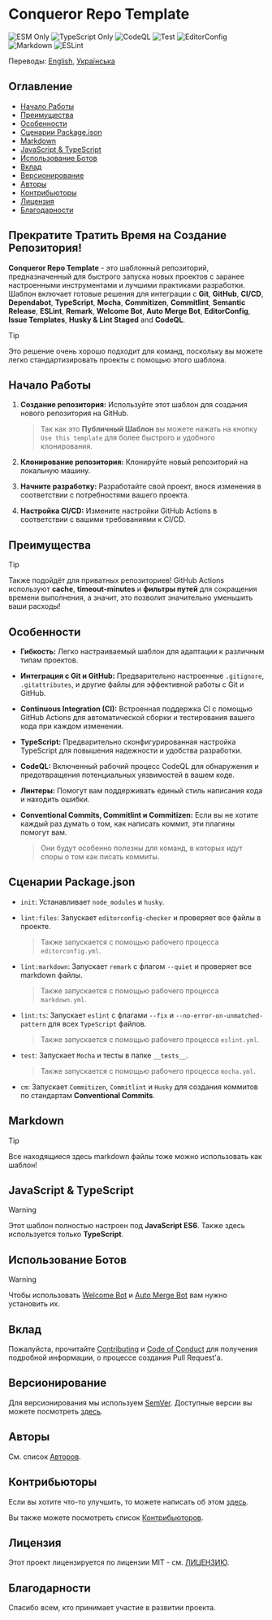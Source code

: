 # Conqueror Repo Template

![ESM Only](https://img.shields.io/badge/ESM-only-gray?labelColor=fe0)
![TypeScript Only](https://img.shields.io/badge/TypeScript-only-gray?labelColor=06f)
![CodeQL](https://img.shields.io/github/actions/workflow/status/Conqueror-Site-Builder/conqueror-repo-template/codeql.yml?label=CodeQL)
![Test](https://img.shields.io/github/actions/workflow/status/Conqueror-Site-Builder/conqueror-repo-template/mocha.yml?label=Test)
![EditorConfig](https://img.shields.io/github/actions/workflow/status/Conqueror-Site-Builder/conqueror-repo-template/editorconfig.yml?label=EditorConfig)
![Markdown](https://img.shields.io/github/actions/workflow/status/Conqueror-Site-Builder/conqueror-repo-template/markdown.yml?label=Markdown)
![ESLint](https://img.shields.io/github/actions/workflow/status/Conqueror-Site-Builder/conqueror-repo-template/eslint.yml?label=ESLint)

Переводы:
[English](README.md), [Українська](README_UA.md)

## Оглавление

-   [Начало Работы](#начало-работы)
-   [Преимущества](#преимущества)
-   [Особенности](#особенности)
-   [Сценарии Package.json](#сценарии-packagejson)
-   [Markdown](#markdown)
-   [JavaScript & TypeScript](#javascript--typescript)
-   [Использование Ботов](#использование-ботов)
-   [Вклад](#вклад)
-   [Версионирование](#версионирование)
-   [Авторы](#авторы)
-   [Контрибьюторы](#контрибьюторы)
-   [Лицензия](#лицензия)
-   [Благодарности](#благодарности)

## **Прекратите Тратить Время на Создание Репозитория!**

**Conqueror Repo Template** - это шаблонный репозиторий,
предназначенный для быстрого
запуска новых проектов с заранее настроенными
инструментами и лучшими практиками разработки.
Шаблон включает готовые решения для интеграции с **Git**,
**GitHub**, **CI/CD**, **Dependabot**, **TypeScript**, **Mocha**,
**Commitizen**, **Commitlint**, **Semantic Release**, **ESLint**, **Remark**,
**Welcome Bot**, **Auto Merge Bot**, **EditorConfig**, **Issue Templates**,
**Husky & Lint Staged** and **CodeQL**.

> [!TIP]
> Это решение очень хорошо подходит для команд,
> поскольку вы можете легко стандартизировать проекты с помощью этого шаблона.

## Начало Работы

1.  **Создание репозитория:** Используйте этот шаблон
    для создания нового репозитория на GitHub.

    > Так как это **Публичный Шаблон** вы можете нажать на кнопку
    > `Use this template` для более быстрого и удобного клонирования.

1.  **Клонирование репозитория:** Клонируйте новый репозиторий
    на локальную машину.

1.  **Начните разработку:** Разработайте свой проект,
    внося изменения в соответствии с потребностями вашего проекта.

1.  **Настройка CI/CD:** Измените настройки GitHub Actions
    в соответствии с вашими требованиями к CI/CD.

## Преимущества

> [!TIP]
> Также подойдёт для приватных репозиториев! GitHub Actions используют
> **сache**, **timeout-minutes** и **фильтры путей** для сокращения времени
> выполнения, а значит, это позволит значительно уменьшить ваши расходы!

## Особенности

-   **Гибкость:** Легко настраиваемый шаблон для адаптации
    к различным типам проектов.

-   **Интеграция с Git и GitHub:** Предварительно настроенные `.gitignore`,
    `.gitattributes`, и другие файлы для эффективной работы с Git и GitHub.

-   **Continuous Integration (CI):** Встроенная поддержка CI
    с помощью GitHub Actions для автоматической сборки
    и тестирования вашего кода при каждом изменении.

-   **TypeScript:** Предварительно сконфигурированная настройка TypeScript
    для повышения надежности и удобства разработки.

-   **CodeQL:** Включенный рабочий процесс CodeQL для обнаружения
    и предотвращения потенциальных уязвимостей в вашем коде.

-   **Линтеры:** Помогут вам поддерживать единый стиль написания кода
    и находить ошибки.

-   **Conventional Commits, Commitlint и Commitizen:** Если вы не хотите
    каждый раз думать о том, как написать коммит,
    эти плагины помогут вам.

    > Они будут особенно полезны для команд, в которых
    > идут споры о том как писать коммиты.

## Сценарии Package.json

-   `init`: Устанавливает `node_modules` и `husky`.

-   `lint:files`: Запускает `editorconfig-checker` и
    проверяет все файлы в проекте.

	  > Также запускается с помощью рабочего процесса `editorconfig.yml`.

-   `lint:markdown`: Запускает `remark` с флагом `--quiet` и
    проверяет все markdown файлы.

	  > Также запускается с помощью рабочего процесса `markdown.yml`.

-   `lint:ts`: Запускает `eslint` с флагами `--fix` и
    `--no-error-on-unmatched-pattern` для всех `TypeScript` файлов.

	  > Также запускается с помощью рабочего процесса `eslint.yml`.

-   `test`: Запускает `Mocha` и тесты в папке `__tests__`.

    > Также запускается с помощью рабочего процесса `mocha.yml`.

-   `cm`: Запускает `Commitizen`, `Commitlint` и `Husky` для создания коммитов
    по стандартам **Conventional Commits**.

## Markdown

> [!TIP]
> Все находящиеся здесь markdown файлы тоже можно использовать как шаблон!

## JavaScript & TypeScript

> [!WARNING]
> Этот шаблон полностью настроен под **JavaScript ES6**.
> Также здесь используется только **TypeScript**.

## Использование Ботов

> [!WARNING]
> Чтобы использовать
> [Welcome Bot](https://github.com/apps/welcome) и
> [Auto Merge Bot](https://github.com/apps/probot-auto-merge)
> вам нужно установить их.

## Вклад

Пожалуйста, прочитайте [Contributing](CONTRIBUTING.md)
и [Code of Conduct](CODE_OF_CONDUCT.md) для получения подробной информации,
о процессе создания Pull Request'а.

## Версионирование

Для версионирования мы используем [SemVer](https://semver.org).
Доступные версии вы можете посмотреть
[здесь](https://github.com/Conqueror-Site-Builder/conqueror-repo-template/tags).

## Авторы

См. список [Авторов](AUTHORS.md).

## Контрибьюторы

Если вы хотите что-то улучшить, то можете написать об этом
[здесь](https://github.com/Conqueror-Site-Builder/conqueror-repo-template/issues/new/choose).

Вы также можете посмотреть список [Контрибьюторов](CONTRIBUTORS.md).

## Лицензия

Этот проект лицензируется по лицензии MIT - см. [ЛИЦЕНЗИЮ](LICENSE).

## Благодарности

Спасибо всем, кто принимает участие в развитии проекта.

